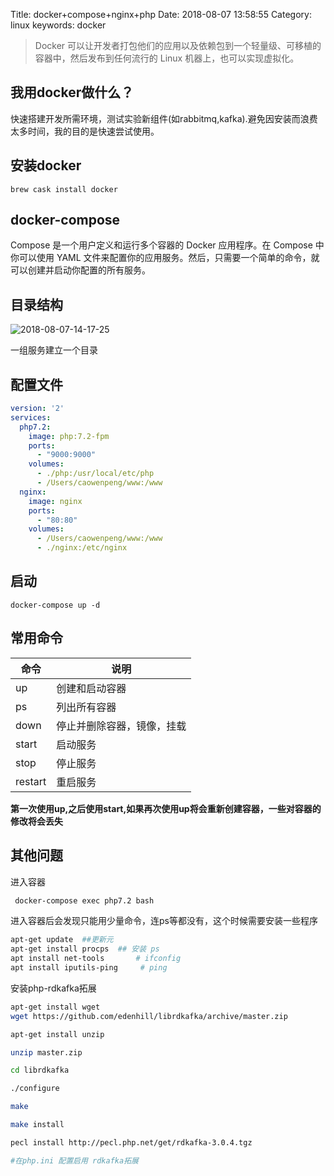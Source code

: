 Title: docker+compose+nginx+php
Date: 2018-08-07 13:58:55
Category: linux
keywords: docker

> Docker 可以让开发者打包他们的应用以及依赖包到一个轻量级、可移植的容器中，然后发布到任何流行的 Linux 机器上，也可以实现虚拟化。

## 我用docker做什么？

快速搭建开发所需环境，测试实验新组件(如rabbitmq,kafka).避免因安装而浪费太多时间，我的目的是快速尝试使用。

## 安装docker

```shell
brew cask install docker
```

## docker-compose

Compose 是一个用户定义和运行多个容器的 Docker 应用程序。在 Compose 中你可以使用 YAML 文件来配置你的应用服务。然后，只需要一个简单的命令，就可以创建并启动你配置的所有服务。


## 目录结构


![2018-08-07-14-17-25](http://img.rc5j.cn/2018-08-07-14-17-25.png)

一组服务建立一个目录

## 配置文件

```yaml
version: '2'
services:
  php7.2:
    image: php:7.2-fpm
    ports:
      - "9000:9000"
    volumes: 
      - ./php:/usr/local/etc/php
      - /Users/caowenpeng/www:/www
  nginx:
    image: nginx
    ports: 
      - "80:80"
    volumes:
      - /Users/caowenpeng/www:/www
      - ./nginx:/etc/nginx

```

## 启动

```shell
docker-compose up -d
```

## 常用命令

|命令|说明|
|---|---|
|up|创建和启动容器|
|ps|列出所有容器|
|down|停止并删除容器，镜像，挂载|
|start|启动服务|
|stop|停止服务|
|restart|重启服务|


**第一次使用up,之后使用start,如果再次使用up将会重新创建容器，一些对容器的修改将会丢失**


## 其他问题

进入容器 

```bash
 docker-compose exec php7.2 bash
```

进入容器后会发现只能用少量命令，连ps等都没有，这个时候需要安装一些程序

```bash
apt-get update  ##更新元
apt-get install procps  ## 安装 ps
apt install net-tools       # ifconfig 
apt install iputils-ping     # ping
```

安装php-rdkafka拓展

```bash
apt-get install wget
wget https://github.com/edenhill/librdkafka/archive/master.zip

apt-get install unzip

unzip master.zip

cd librdkafka

./configure 

make

make install 

pecl install http://pecl.php.net/get/rdkafka-3.0.4.tgz

#在php.ini 配置启用 rdkafka拓展



```
